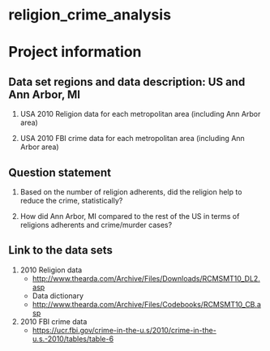 # religion_crime_analysis
# Project information
## Data set regions and data description: US and Ann Arbor, MI

1) USA 2010 Religion data for each metropolitan area (including Ann Arbor area)

2) USA 2010 FBI crime data for each metropolitan area (including Ann Arbor area)

## Question statement
1) Based on the number of religion adherents, did the religion help to reduce the crime, statistically?

2) How did Ann Arbor, MI compared to the rest of the US in terms of religions adherents and crime/murder cases?
## Link to the data sets
1) 2010 Religion data
    - http://www.thearda.com/Archive/Files/Downloads/RCMSMT10_DL2.asp
    - Data dictionary
    - http://www.thearda.com/Archive/Files/Codebooks/RCMSMT10_CB.asp
2) 2010 FBI crime data
    - https://ucr.fbi.gov/crime-in-the-u.s/2010/crime-in-the-u.s.-2010/tables/table-6
